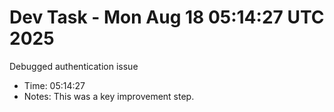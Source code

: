 # Dev Task - Mon Aug 18 05:14:27 UTC 2025
Debugged authentication issue
- Time: 05:14:27
- Notes: This was a key improvement step.
